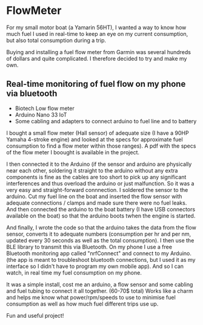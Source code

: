 # FlowMeter

For my small motor boat (a Yamarin 56HT), I wanted a way to know how much fuel I used in real-time to keep an eye on my current consumption, but also total consumption during a trip.

Buying and installing a fuel flow meter from Garmin was several hundreds of dollars and quite complicated. I therefore decided to try and make my own.

## Real-time monitoring of fuel flow on my phone via bluetooth

- Biotech Low flow meter
- Arduino Nano 33 IoT
- Some cabling and adapters to connect arduino to fuel line and to battery

I bought a small flow meter (Hall sensor) of adequate size (I have a 90HP Yamaha 4-stroke engine) and looked at the specs for approximate fuel consumption to find a flow meter within those ranges). A pdf with the specs of the flow meter I boought is available in the project.

I then connected it to the Arduino (if the sensor and arduino are physically near each other, soldering it straight to the arduino without any extra components is fine as the cables are too short to pick up any significant interferences and thus overload the arduino or just malfunction. So it was a very easy and straight-forward connnection. I soldered the sensor to the arduino. Cut my fuel line on the boat and inserted the flow sensor with adequate connections / clamps and made sure there were no fuel leaks. And then connected the arduino to the boat battery (I have USB connectors available on the boat) so that the arduino boots twhen the engine is started.

And finally, I wrote the code so that the arduino takes the data from the flow sensor, converts it to adequate numbers (consumption per hr and per nm, updated every 30 seconds as well as the total consumption). I then use the BLE library to transmit this via Bluetooth. On my phone I use a free Bluetooth monitoring app called "nrfConnect" and connect to my Arduino. (the app is meant to troubleshoot bluetooth connections, but I used it as my interface so I didn't have to program my own mobile app). And so I can watch, in real time my fuel consumption on my phone. 

It was a simple install, cost me an arduino, a flow sensor and some cabling and fuel tubing to connect it all together. (60-70$ total)
Works like a charm and helps me know what power/rpm/speeds to use to minimise fuel consumption as well as how much fuel different trips use up.

Fun and useful project!
